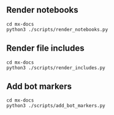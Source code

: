 ## Render notebooks

```
cd mx-docs
python3 ./scripts/render_notebooks.py
```

## Render file includes

```
cd mx-docs
python3 ./scripts/render_includes.py
```

## Add bot markers

```
cd mx-docs
python3 ./scripts/add_bot_markers.py
```
